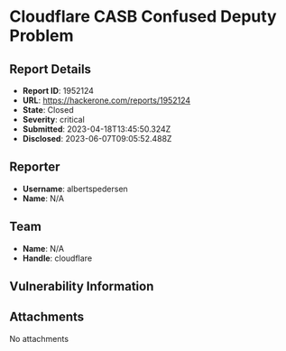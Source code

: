 # Cloudflare CASB Confused Deputy Problem

## Report Details
- **Report ID**: 1952124
- **URL**: https://hackerone.com/reports/1952124
- **State**: Closed
- **Severity**: critical
- **Submitted**: 2023-04-18T13:45:50.324Z
- **Disclosed**: 2023-06-07T09:05:52.488Z

## Reporter
- **Username**: albertspedersen
- **Name**: N/A

## Team
- **Name**: N/A
- **Handle**: cloudflare

## Vulnerability Information


## Attachments
No attachments
